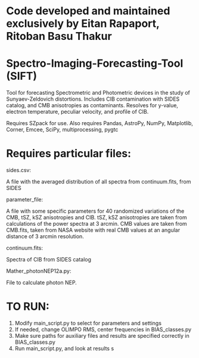# Code developed and maintained exclusively by Eitan Rapaport, Ritoban Basu Thakur
# Spectro-Imaging-Forecasting-Tool (SIFT)
Tool for forecasting Spectrometric and Photometric devices in the study of Sunyaev-Zeldovich distortions.
Includes CIB contamination with SIDES catalog, and CMB anisotropies as contaminants.
Resolves for y-value, electron temperature, peculiar velocity, and profile of CIB. 

Requires SZpack for use.
Also requires Pandas, AstroPy, NumPy, Matplotlib, Corner, Emcee, SciPy, multiprocessing, pygtc

# Requires particular files:

sides.csv:

A file with the averaged distribution of all spectra from continuum.fits, from SIDES

parameter_file:

A file with some specific parameters for 40 randomized variations of the CMB, tSZ, kSZ anisotropies and CIB. 
tSZ, kSZ anisotropies are taken from calculations of the power spectra at 3 arcmin.
CMB values are taken from CMB.fits, taken from NASA website with real CMB values at an angular distance of 3 arcmin resolution.

continuum.fits:

Spectra of CIB from SIDES catalog

Mather_photonNEP12a.py:

File to calculate photon NEP.

# TO RUN:

1. Modify main_script.py to select for parameters and settings
2. If needed, change OLIMPO RMS, center frequencies in BIAS_classes.py
3. Make sure paths for auxiliary files and results are specified correctly in BIAS_classes.py
3. Run main_script.py, and look at results s

